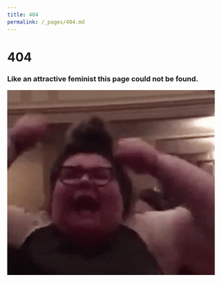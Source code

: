 ```yaml
---
title: 404
permalink: /_pages/404.md
---
```


# **404**
### Like an attractive feminist this page could not be found.
![KEEP YOUR HATE SPEECH OUT OF THIS CAMPUS!!!](trigglypuff.gif)